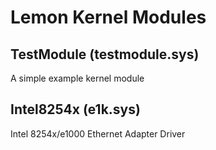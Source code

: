 # Lemon Kernel Modules
## TestModule (testmodule.sys)
A simple example kernel module

## Intel8254x (e1k.sys)
Intel 8254x/e1000 Ethernet Adapter Driver